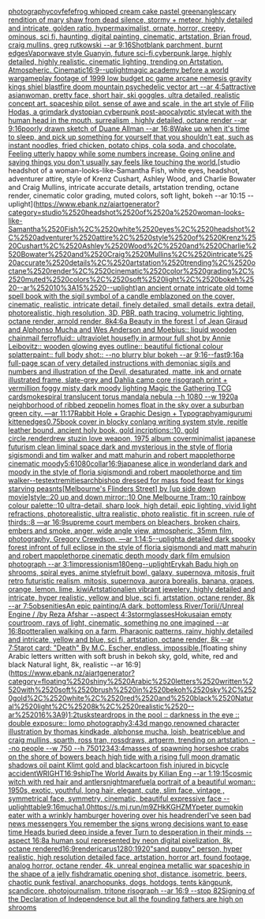 [photography](https://www.ebank.nz/aiartgenerator?category=photography)[covfefe](https://www.ebank.nz/aiartgenerator?category=covfefe)[frog whipped cream cake pastel green](https://www.ebank.nz/aiartgenerator?category=frog%2520whipped%2520cream%2520cake%2520pastel%2520green)[angle](https://www.ebank.nz/aiartgenerator?category=angle)[scary rendition of mary shaw from dead silence, stormy + meteor, highly detailed and intricate, golden ratio, hypermaximalist, ornate, horror, creepy, ominous, sci fi, haunting, digital painting, cinematic, artstation, Brian froud, craig mullins, greg rutkowski --ar 9:16](https://www.ebank.nz/aiartgenerator?category=scary%2520rendition%2520of%2520mary%2520shaw%2520from%2520dead%2520silence%2C%2520stormy%2520%2B%2520meteor%2C%2520highly%2520detailed%2520and%2520intricate%2C%2520golden%2520ratio%2C%2520hypermaximalist%2C%2520ornate%2C%2520horror%2C%2520creepy%2C%2520ominous%2C%2520sci%2520fi%2C%2520haunting%2C%2520digital%2520painting%2C%2520cinematic%2C%2520artstation%2C%2520Brian%2520froud%2C%2520craig%2520mullins%2C%2520greg%2520rutkowski%2520--ar%25209%3A16)[Shot](https://www.ebank.nz/aiartgenerator?category=Shot)[blank parchment, burnt edges](https://www.ebank.nz/aiartgenerator?category=blank%2520parchment%2C%2520burnt%2520edges)[Vaporwave style Guanyin, future sci-fi,cyberpunk,large, highly detailed, highly realistic. cinematic lighting, trending on Artstation. Atmospheric. Cinematic](https://www.ebank.nz/aiartgenerator?category=Vaporwave%2520style%2520Guanyin%2C%2520future%2520sci-fi%2Ccyberpunk%2Clarge%2C%2520highly%2520detailed%2C%2520highly%2520realistic.%2520cinematic%2520lighting%2C%2520trending%2520on%2520Artstation.%2520Atmospheric.%2520Cinematic)[16:9](https://www.ebank.nz/aiartgenerator?category=16%3A9)[--uplight](https://www.ebank.nz/aiartgenerator?category=--uplight)[magic academy before a world war](https://www.ebank.nz/aiartgenerator?category=magic%2520academy%2520before%2520a%2520world%2520war)[gameplay footage of 1999 low budget pc game arcane nemesis gravity kings shiel blast](https://www.ebank.nz/aiartgenerator?category=gameplay%2520footage%2520of%25201999%2520low%2520budget%2520pc%2520game%2520arcane%2520nemesis%2520gravity%2520kings%2520shiel%2520blast)[fire doom mountain psychedelic vector art --ar 4:5](https://www.ebank.nz/aiartgenerator?category=fire%2520doom%2520mountain%2520psychedelic%2520vector%2520art%2520--ar%25204%3A5)[attractive asianwoman, pretty face, short hair, ski goggles, ultra detailed, realistic concept art. spaceship pilot. sense of awe and scale, in the art style of Filip Hodas, a grimdark dystopian cyberpunk post-apocalyptic style](https://www.ebank.nz/aiartgenerator?category=attractive%2520asianwoman%2C%2520pretty%2520face%2C%2520short%2520hair%2C%2520ski%2520goggles%2C%2520ultra%2520detailed%2C%2520realistic%2520concept%2520art.%2520spaceship%2520pilot.%2520sense%2520of%2520awe%2520and%2520scale%2C%2520in%2520the%2520art%2520style%2520of%2520Filip%2520Hodas%2C%2520a%2520grimdark%2520dystopian%2520cyberpunk%2520post-apocalyptic%2520style)[cat with the human head in the mouth, surrealism , highly detailed, octane render --ar 9:16](https://www.ebank.nz/aiartgenerator?category=cat%2520with%2520the%2520human%2520head%2520in%2520the%2520mouth%2C%2520surrealism%2520%2C%2520highly%2520detailed%2C%2520octane%2520render%2520--ar%25209%3A16)[poorly drawn sketch of Duane Allman --ar 16:8](https://www.ebank.nz/aiartgenerator?category=poorly%2520drawn%2520sketch%2520of%2520Duane%2520Allman%2520--ar%252016%3A8)[Wake up when it's time to sleep, and pick up something for yourself that you shouldn't eat, such as instant noodles, fried chicken, potato chips, cola soda, and chocolate. Feeling utterly happy while some numbers increase. Going online and saying things you don't usually say feels like touching the world.](https://www.ebank.nz/aiartgenerator?category=Wake%2520up%2520when%2520it%27s%2520time%2520to%2520sleep%2C%2520and%2520pick%2520up%2520something%2520for%2520yourself%2520that%2520you%2520shouldn%27t%2520eat%2C%2520such%2520as%2520instant%2520noodles%2C%2520fried%2520chicken%2C%2520potato%2520chips%2C%2520cola%2520soda%2C%2520and%2520chocolate.%2520Feeling%2520utterly%2520happy%2520while%2520some%2520numbers%2520increase.%2520Going%2520online%2520and%2520saying%2520things%2520you%2520don%27t%2520usually%2520say%2520feels%2520like%2520touching%2520the%2520world.)[studio headshot of a woman-looks-like-Samantha Fish, white eyes, headshot, adventurer attire, style of Krenz Cushart, Ashley Wood, and Charlie Bowater and Craig Mullins, intricate accurate details, artstation trending, octane render, cinematic color grading, muted colors, soft light, bokeh --ar 10:15 --uplight](https://www.ebank.nz/aiartgenerator?category=studio%2520headshot%2520of%2520a%2520woman-looks-like-Samantha%2520Fish%2C%2520white%2520eyes%2C%2520headshot%2C%2520adventurer%2520attire%2C%2520style%2520of%2520Krenz%2520Cushart%2C%2520Ashley%2520Wood%2C%2520and%2520Charlie%2520Bowater%2520and%2520Craig%2520Mullins%2C%2520intricate%2520accurate%2520details%2C%2520artstation%2520trending%2C%2520octane%2520render%2C%2520cinematic%2520color%2520grading%2C%2520muted%2520colors%2C%2520soft%2520light%2C%2520bokeh%2520--ar%252010%3A15%2520--uplight)[an ancient ornate intricate old tome spell book with the sigil symbol of a candle emblazoned on the cover, cinematic, realistic, intricate detail, finely detailed, small details, extra detail, photorealistic, high resolution, 3D, PBR, path tracing, volumetric lighting, octane render, arnold render, 8k](https://www.ebank.nz/aiartgenerator?category=an%2520ancient%2520ornate%2520intricate%2520old%2520tome%2520spell%2520book%2520with%2520the%2520sigil%2520symbol%2520of%2520a%2520candle%2520emblazoned%2520on%2520the%2520cover%2C%2520cinematic%2C%2520realistic%2C%2520intricate%2520detail%2C%2520finely%2520detailed%2C%2520small%2520details%2C%2520extra%2520detail%2C%2520photorealistic%2C%2520high%2520resolution%2C%25203D%2C%2520PBR%2C%2520path%2520tracing%2C%2520volumetric%2520lighting%2C%2520octane%2520render%2C%2520arnold%2520render%2C%25208k)[4:6](https://www.ebank.nz/aiartgenerator?category=4%3A6)[a Beauty in the forest | of Jean Giraud and Alphonso Mucha and Wes Anderson and Moebius:: liquid wooden chainmail ferrofluid:: ultraviolet housefly in armour full shot by Annie Leibovitz:: wooden glowing eyes outline:: beautiful fictional colour splatterpaint:: full body shot:: --no blurry blur bokeh --ar 9:16](https://www.ebank.nz/aiartgenerator?category=a%2520Beauty%2520in%2520the%2520forest%2520%7C%2520of%2520Jean%2520Giraud%2520and%2520Alphonso%2520Mucha%2520and%2520Wes%2520Anderson%2520and%2520Moebius%3A%3A%2520liquid%2520wooden%2520chainmail%2520ferrofluid%3A%3A%2520ultraviolet%2520housefly%2520in%2520armour%2520full%2520shot%2520by%2520Annie%2520Leibovitz%3A%3A%2520wooden%2520glowing%2520eyes%2520outline%3A%3A%2520beautiful%2520fictional%2520colour%2520splatterpaint%3A%3A%2520full%2520body%2520shot%3A%3A%2520--no%2520blurry%2520blur%2520bokeh%2520--ar%25209%3A16)[--fast](https://www.ebank.nz/aiartgenerator?category=--fast)[9:16](https://www.ebank.nz/aiartgenerator?category=9%3A16)[a full-page scan of very detailed instructions with demoniac sigils and numbers and illustration of the Devil, desaturated, matte, ink and ornate illustrated frame, slate-grey and Dahlia camp core risograph print + vermillion foggy misty dark moody lighting Magic the Gathering TCG card](https://www.ebank.nz/aiartgenerator?category=a%2520full-page%2520scan%2520of%2520very%2520detailed%2520instructions%2520with%2520demoniac%2520sigils%2520and%2520numbers%2520and%2520illustration%2520of%2520the%2520Devil%2C%2520desaturated%2C%2520matte%2C%2520ink%2520and%2520ornate%2520illustrated%2520frame%2C%2520slate-grey%2520and%2520Dahlia%2520camp%2520core%2520risograph%2520print%2520%2B%2520vermillion%2520foggy%2520misty%2520dark%2520moody%2520lighting%2520Magic%2520the%2520Gathering%2520TCG%2520card)[smoke](https://www.ebank.nz/aiartgenerator?category=smoke)[spiral translucent torus mandala nebula --h 1080 --w 1920](https://www.ebank.nz/aiartgenerator?category=spiral%2520translucent%2520torus%2520mandala%2520nebula%2520--h%25201080%2520--w%25201920)[a neighborhood of ribbed zeppelin homes float in the sky over a suburban green city. —ar 11:17](https://www.ebank.nz/aiartgenerator?category=a%2520neighborhood%2520of%2520ribbed%2520zeppelin%2520homes%2520float%2520in%2520the%2520sky%2520over%2520a%2520suburban%2520green%2520city.%2520%E2%80%94ar%252011%3A17)[Rabbit Hole + Graphic Design + Typography](https://www.ebank.nz/aiartgenerator?category=Rabbit%2520Hole%2520%2B%2520Graphic%2520Design%2520%2B%2520Typography)[amigurumi kitten](https://www.ebank.nz/aiartgenerator?category=amigurumi%2520kitten)[edges](https://www.ebank.nz/aiartgenerator?category=edges)[0.75](https://www.ebank.nz/aiartgenerator?category=0.75)[book cover in blocky conlang writing system style, repitle leather bound, ancient holy book, gold incriptions::10, gold circle,](https://www.ebank.nz/aiartgenerator?category=book%2520cover%2520in%2520blocky%2520conlang%2520writing%2520system%2520style%2C%2520repitle%2520leather%2520bound%2C%2520ancient%2520holy%2520book%2C%2520gold%2520incriptions%3A%3A10%2C%2520gold%2520circle%2C)[render](https://www.ebank.nz/aiartgenerator?category=render)[drew stuzin love weapon, 1975 album cover](https://www.ebank.nz/aiartgenerator?category=drew%2520stuzin%2520love%2520weapon%2C%25201975%2520album%2520cover)[minimalist japanese futurism clean liminal space dark and mysterious in the style of floria sigismondi and tim walker and matt mahurin and robert mapplethorpe cinematic moody](https://www.ebank.nz/aiartgenerator?category=minimalist%2520japanese%2520futurism%2520clean%2520liminal%2520space%2520dark%2520and%2520mysterious%2520in%2520the%2520style%2520of%2520floria%2520sigismondi%2520and%2520tim%2520walker%2520and%2520matt%2520mahurin%2520and%2520robert%2520mapplethorpe%2520cinematic%2520moody)[5:6](https://www.ebank.nz/aiartgenerator?category=5%3A6)[1080](https://www.ebank.nz/aiartgenerator?category=1080)[collar](https://www.ebank.nz/aiartgenerator?category=collar)[16:9](https://www.ebank.nz/aiartgenerator?category=16%3A9)[japanese alice in wonderland dark and moody in the style of floria sigismondi and robert mapplethorpe and tim walker](https://www.ebank.nz/aiartgenerator?category=japanese%2520alice%2520in%2520wonderland%2520dark%2520and%2520moody%2520in%2520the%2520style%2520of%2520floria%2520sigismondi%2520and%2520robert%2520mapplethorpe%2520and%2520tim%2520walker)[--test](https://www.ebank.nz/aiartgenerator?category=--test)[extremities](https://www.ebank.nz/aiartgenerator?category=extremities)[archbishop dressed   for  mass   food feast for kings starving peasnts](https://www.ebank.nz/aiartgenerator?category=archbishop%2520dressed%2520%2520%2520for%2520%2520mass%2520%2520%2520food%2520feast%2520for%2520kings%2520starving%2520peasnts)[[Melbourne's Flinders Street] by [up side down movie]style::20 up and down mirror::10 One Melbourne Tram::10 rainbow colour palette::10 ultra-detail, sharp look, high detail, epic lighting, vivid light refractions, photorealistic, ultra realistic, photo realistic, fit in screen, rule of thirds::8 —ar 16:9](https://www.ebank.nz/aiartgenerator?category=%5BMelbourne%27s%2520Flinders%2520Street%5D%2520by%2520%5Bup%2520side%2520down%2520movie%5Dstyle%3A%3A20%2520up%2520and%2520down%2520mirror%3A%3A10%2520One%2520Melbourne%2520Tram%3A%3A10%2520rainbow%2520colour%2520palette%3A%3A10%2520ultra-detail%2C%2520sharp%2520look%2C%2520high%2520detail%2C%2520epic%2520lighting%2C%2520vivid%2520light%2520refractions%2C%2520photorealistic%2C%2520ultra%2520realistic%2C%2520photo%2520realistic%2C%2520fit%2520in%2520screen%2C%2520rule%2520of%2520thirds%3A%3A8%2520%E2%80%94ar%252016%3A9)[supreme court members on bleachers, broken chairs, embers and smoke, anger, wide angle view, atmospheric, 35mm film, photography, Gregory Crewdson, —ar 1:1](https://www.ebank.nz/aiartgenerator?category=supreme%2520court%2520members%2520on%2520bleachers%2C%2520broken%2520chairs%2C%2520embers%2520and%2520smoke%2C%2520anger%2C%2520wide%2520angle%2520view%2C%2520atmospheric%2C%252035mm%2520film%2C%2520photography%2C%2520Gregory%2520Crewdson%2C%2520%E2%80%94ar%25201%3A1)[4:5](https://www.ebank.nz/aiartgenerator?category=4%3A5)[--uplight](https://www.ebank.nz/aiartgenerator?category=--uplight)[a detailed dark spooky forest infront of full eclipse in the style of floria sigismondi and matt mahurin and robert mapplethorpe cinematic depth moody dark film emulsion photograph --ar 3:1](https://www.ebank.nz/aiartgenerator?category=a%2520detailed%2520dark%2520spooky%2520forest%2520infront%2520of%2520full%2520eclipse%2520in%2520the%2520style%2520of%2520floria%2520sigismondi%2520and%2520matt%2520mahurin%2520and%2520robert%2520mapplethorpe%2520cinematic%2520depth%2520moody%2520dark%2520film%2520emulsion%2520photograph%2520--ar%25203%3A1)[impressionism](https://www.ebank.nz/aiartgenerator?category=impressionism)[180](https://www.ebank.nz/aiartgenerator?category=180)[eng](https://www.ebank.nz/aiartgenerator?category=eng)[--uplight](https://www.ebank.nz/aiartgenerator?category=--uplight)[Erykah Badu high on shrooms, spiral eyes, anime style](https://www.ebank.nz/aiartgenerator?category=Erykah%2520Badu%2520high%2520on%2520shrooms%2C%2520spiral%2520eyes%2C%2520anime%2520style)[fruit bowl, galaxy, supernova, mitosis, fruit retro futuristic realism, mitosis, supernova, aurora borealis, banana, grapes, orange, lemon, lime, kiwi](https://www.ebank.nz/aiartgenerator?category=fruit%2520bowl%2C%2520galaxy%2C%2520supernova%2C%2520mitosis%2C%2520fruit%2520retro%2520futuristic%2520realism%2C%2520mitosis%2C%2520supernova%2C%2520aurora%2520borealis%2C%2520banana%2C%2520grapes%2C%2520orange%2C%2520lemon%2C%2520lime%2C%2520kiwi)[Artstation](https://www.ebank.nz/aiartgenerator?category=Artstation)[alien vibrant jewelery, highly detailed and intricate, hyper realistic, yellow and blue, sci fi, artstation, octane render, 8k --ar 7:5](https://www.ebank.nz/aiartgenerator?category=alien%2520vibrant%2520jewelery%2C%2520highly%2520detailed%2520and%2520intricate%2C%2520hyper%2520realistic%2C%2520yellow%2520and%2520blue%2C%2520sci%2520fi%2C%2520artstation%2C%2520octane%2520render%2C%25208k%2520--ar%25207%3A5)[obsenities](https://www.ebank.nz/aiartgenerator?category=obsenities)[An epic painting/A dark, bottomless River/Torii//Unreal Engine / /by Reza Afshar --aspect 4:3](https://www.ebank.nz/aiartgenerator?category=An%2520epic%2520painting/A%2520dark%2C%2520bottomless%2520River/Torii//Unreal%2520Engine%2520/%2520/by%2520Reza%2520Afshar%2520--aspect%25204%3A3)[storm](https://www.ebank.nz/aiartgenerator?category=storm)[glasses](https://www.ebank.nz/aiartgenerator?category=glasses)[Hokusai](https://www.ebank.nz/aiartgenerator?category=Hokusai)[an empty courtroom, rays of light, cinematic, something no one imagined --ar 16:8](https://www.ebank.nz/aiartgenerator?category=an%2520empty%2520courtroom%2C%2520rays%2520of%2520light%2C%2520cinematic%2C%2520something%2520no%2520one%2520imagined%2520--ar%252016%3A8)[potter](https://www.ebank.nz/aiartgenerator?category=potter)[alien walking on a farm, Pharaonic patterns, rainy, highly detailed and intricate, yellow and blue, sci fi, artstation, octane render, 8k --ar 7:5](https://www.ebank.nz/aiartgenerator?category=alien%2520walking%2520on%2520a%2520farm%2C%2520Pharaonic%2520patterns%2C%2520rainy%2C%2520highly%2520detailed%2520and%2520intricate%2C%2520yellow%2520and%2520blue%2C%2520sci%2520fi%2C%2520artstation%2C%2520octane%2520render%2C%25208k%2520--ar%25207%3A5)[tarot card: "Death" By M.C. Escher, endless. impossible.](https://www.ebank.nz/aiartgenerator?category=tarot%2520card%3A%2520%22Death%22%2520By%2520M.C.%2520Escher%2C%2520endless.%2520impossible.)[floating shiny Arabic letters written with soft brush in bekoh sky, gold, white, red and black Natural light, 8k, realistic --ar 16:9](https://www.ebank.nz/aiartgenerator?category=floating%2520shiny%2520Arabic%2520letters%2520written%2520with%2520soft%2520brush%2520in%2520bekoh%2520sky%2C%2520gold%2C%2520white%2C%2520red%2520and%2520black%2520Natural%2520light%2C%25208k%2C%2520realistic%2520--ar%252016%3A9)[1:2](https://www.ebank.nz/aiartgenerator?category=1%3A2)[tusks](https://www.ebank.nz/aiartgenerator?category=tusks)[teardrops in the pool :: darkness in the eye :: double exposure:: lomo photography](https://www.ebank.nz/aiartgenerator?category=teardrops%2520in%2520the%2520pool%2520%3A%3A%2520darkness%2520in%2520the%2520eye%2520%3A%3A%2520double%2520exposure%3A%3A%2520lomo%2520photography)[3:4](https://www.ebank.nz/aiartgenerator?category=3%3A4)[3d mango,renowned character illustration by thomas kindkade, alphonse mucha, loish, beatriceblue and craig mullins, sparth, ross tran, rossdraws, artgerm, trending on artstation,  --no people --w 750 --h 750](https://www.ebank.nz/aiartgenerator?category=3d%2520mango%2Crenowned%2520character%2520illustration%2520by%2520thomas%2520kindkade%2C%2520alphonse%2520mucha%2C%2520loish%2C%2520beatriceblue%2520and%2520craig%2520mullins%2C%2520sparth%2C%2520ross%2520tran%2C%2520rossdraws%2C%2520artgerm%2C%2520trending%2520on%2520artstation%2C%2520%2520--no%2520people%2520--w%2520750%2520--h%2520750)[1234](https://www.ebank.nz/aiartgenerator?category=1234)[3:4](https://www.ebank.nz/aiartgenerator?category=3%3A4)[masses of spawning horseshoe crabs on the shore of bowers beach high tide with a rising full moon dramatic shadows oil paint Klimt gold and black](https://www.ebank.nz/aiartgenerator?category=masses%2520of%2520spawning%2520horseshoe%2520crabs%2520on%2520the%2520shore%2520of%2520bowers%2520beach%2520high%2520tide%2520with%2520a%2520rising%2520full%2520moon%2520dramatic%2520shadows%2520oil%2520paint%2520Klimt%2520gold%2520and%2520black)[cartoon fish injured in bicycle accident](https://www.ebank.nz/aiartgenerator?category=cartoon%2520fish%2520injured%2520in%2520bicycle%2520accident)[WRIGHT](https://www.ebank.nz/aiartgenerator?category=WRIGHT)[16:9](https://www.ebank.nz/aiartgenerator?category=16%3A9)[ship](https://www.ebank.nz/aiartgenerator?category=ship)[The World Awaits by Kilian Eng --ar 1:1](https://www.ebank.nz/aiartgenerator?category=The%2520World%2520Awaits%2520by%2520Kilian%2520Eng%2520--ar%25201%3A1)[9:15](https://www.ebank.nz/aiartgenerator?category=9%3A15)[cosmic witch with red hair and antlers](https://www.ebank.nz/aiartgenerator?category=cosmic%2520witch%2520with%2520red%2520hair%2520and%2520antlers)[nightmarefuel](https://www.ebank.nz/aiartgenerator?category=nightmarefuel)[a portrait of a beautiful woman:: 1950s, exotic, youthful, long hair, elegant, cute, slim face, vintage , symmetrical face, symmetry, cinematic, beautiful expressive face --uplight](https://www.ebank.nz/aiartgenerator?category=a%2520portrait%2520of%2520a%2520beautiful%2520woman%3A%3A%25201950s%2C%2520exotic%2C%2520youthful%2C%2520long%2520hair%2C%2520elegant%2C%2520cute%2C%2520slim%2520face%2C%2520vintage%2520%2C%2520symmetrical%2520face%2C%2520symmetry%2C%2520cinematic%2C%2520beautiful%2520expressive%2520face%2520--uplight)[table](https://www.ebank.nz/aiartgenerator?category=table)[9:16](https://www.ebank.nz/aiartgenerator?category=9%3A16)[mucha](https://www.ebank.nz/aiartgenerator?category=mucha)[1.0](https://www.ebank.nz/aiartgenerator?category=1.0)[<https://s.mj.run/m9ZHkKGHZMY>](https://www.ebank.nz/aiartgenerator?category=%3Chttps%3A//s.mj.run/m9ZHkKGHZMY%3E)[peter pumpkin eater with a wrinkly hamburger hovering over his head](https://www.ebank.nz/aiartgenerator?category=peter%2520pumpkin%2520eater%2520with%2520a%2520wrinkly%2520hamburger%2520hovering%2520over%2520his%2520head)[render](https://www.ebank.nz/aiartgenerator?category=render)[I've seen bad news messengers  You remember the signs wrong decisions  want to ease time Heads buried deep inside a fever Turn to desperation in their minds --aspect 16:8](https://www.ebank.nz/aiartgenerator?category=I%27ve%2520seen%2520bad%2520news%2520messengers%2520%2520You%2520remember%2520the%2520signs%2520wrong%2520decisions%2520%2520want%2520to%2520ease%2520time%2520Heads%2520buried%2520deep%2520inside%2520a%2520fever%2520Turn%2520to%2520desperation%2520in%2520their%2520minds%2520--aspect%252016%3A8)[a human soul represented by neon digital pixelization, 8k, octane rendered](https://www.ebank.nz/aiartgenerator?category=a%2520human%2520soul%2520represented%2520by%2520neon%2520digital%2520pixelization%2C%25208k%2C%2520octane%2520rendered)[16:9](https://www.ebank.nz/aiartgenerator?category=16%3A9)[render](https://www.ebank.nz/aiartgenerator?category=render)[icarus](https://www.ebank.nz/aiartgenerator?category=icarus)[1280:1920](https://www.ebank.nz/aiartgenerator?category=1280%3A1920)["sand puppy" person, hyper realistic, high resolution detailed face, artstation, horror art, found footage, analog horror, octane render, 4k, unreal engine](https://www.ebank.nz/aiartgenerator?category=%22sand%2520puppy%22%2520person%2C%2520hyper%2520realistic%2C%2520high%2520resolution%2520detailed%2520face%2C%2520artstation%2C%2520horror%2520art%2C%2520found%2520footage%2C%2520analog%2520horror%2C%2520octane%2520render%2C%25204k%2C%2520unreal%2520engine)[a metallic war spaceship in the shape of a jelly fish](https://www.ebank.nz/aiartgenerator?category=a%2520metallic%2520war%2520spaceship%2520in%2520the%2520shape%2520of%2520a%2520jelly%2520fish)[dramatic opening shot, distance, isometric, beers, chaotic punk festival, anarchopunks, dogs, hotdogs, tents kängpunk, scandicore, photojournalism, tritone risograph --ar 16:9 --stop 82](https://www.ebank.nz/aiartgenerator?category=dramatic%2520opening%2520shot%2C%2520distance%2C%2520isometric%2C%2520beers%2C%2520chaotic%2520punk%2520festival%2C%2520anarchopunks%2C%2520dogs%2C%2520hotdogs%2C%2520tents%2520k%C3%A4ngpunk%2C%2520scandicore%2C%2520photojournalism%2C%2520tritone%2520risograph%2520--ar%252016%3A9%2520--stop%252082)[Signing of the Declaration of Independence but all the founding fathers are high on shrooms](https://www.ebank.nz/aiartgenerator?category=Signing%2520of%2520the%2520Declaration%2520of%2520Independence%2520but%2520all%2520the%2520founding%2520fathers%2520are%2520high%2520on%2520shrooms)